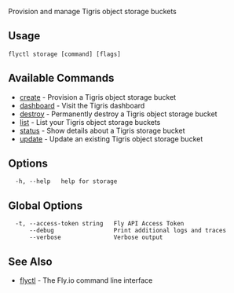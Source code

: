 Provision and manage Tigris object storage buckets


## Usage
~~~
flyctl storage [command] [flags]
~~~

## Available Commands
* [create](/docs/flyctl/storage-create/)	 - Provision a Tigris object storage bucket
* [dashboard](/docs/flyctl/storage-dashboard/)	 - Visit the Tigris dashboard
* [destroy](/docs/flyctl/storage-destroy/)	 - Permanently destroy a Tigris object storage bucket
* [list](/docs/flyctl/storage-list/)	 - List your Tigris object storage buckets
* [status](/docs/flyctl/storage-status/)	 - Show details about a Tigris storage bucket
* [update](/docs/flyctl/storage-update/)	 - Update an existing Tigris object storage bucket

## Options

~~~
  -h, --help   help for storage
~~~

## Global Options

~~~
  -t, --access-token string   Fly API Access Token
      --debug                 Print additional logs and traces
      --verbose               Verbose output
~~~

## See Also

* [flyctl](/docs/flyctl/help/)	 - The Fly.io command line interface

